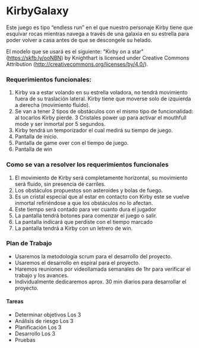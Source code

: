 # KirbyGalaxy

Este juego es tipo “endless run” en el que nuestro personaje Kirby tiene que esquivar rocas mientras navega a través de una galaxia en su estrella para poder volver a casa antes de que se descongele su helado. 

El modelo que se usará es el siguiente: "Kirby on a star" (https://skfb.ly/ooNBN) by Knighthart is licensed under Creative Commons Attribution (http://creativecommons.org/licenses/by/4.0/). 

### Requerimientos funcionales:

1. Kirby va a estar volando en su estrella voladora, no tendrá movimiento fuera de su traslación lateral. Kirby tiene que moverse solo de izquierda a derecha (movimiento fluido).
2. Se van a tener 2 tipos de obstáculos con el mismo tipo de funcionalidad: al tocarlos Kirby pierde.
3 Cristales power up para activar el mouthfull mode y ser inmortal por 5 segundos. 
4. Kirby tendrá un temporizador el cual medirá su tiempo de juego.
5. Pantalla de inicio.
6. Pantalla de game over con el tiempo de juego. 
7. Pantalla de win 
  


### Como se van a resolver los requerimientos funcionales
1. El movimiento de Kirby será completamente horizontal, su movimiento será fluido, sin presencia de carriles.
2. Los obstáculos propuestos son asteroides y bolas de fuego.
3. Es un cristal especial que al estar en contacto con Kirby este se vuelve inmortal refiriéndose a que los obstáculos no lo afectan.
4. Este tiempo será contado para ver cuanto dura el jugador
5. La pantalla tendrá botones para comenzar el juego o salir.
6. La pantalla indicará que perdiste con el tiempo marcado
7. La pantalla tendrá a Kirby con un letrero de win.


### Plan de Trabajo
- Usaremos la metodología scrum para el desarrollo del proyecto.
- Usaremos el desarrollo en espiral para el proyecto.
- Haremos reuniones por videollamada  semanales de 1hr para verificar el trabajo y los avances.
- Individualmente dedicaremos aprox. 30 min diarios para desarrollar el proyecto.

#### Tareas
- Determinar objetivos Los 3
- Análisis de riesgo Los 3
- Planificación Los 3
- Desarrollo Los 3
- Pruebas

